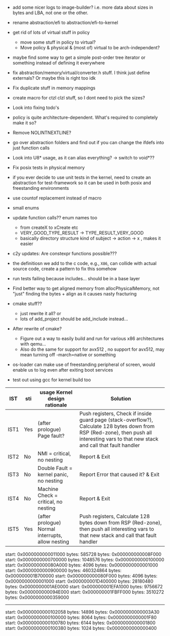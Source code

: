 - add some nicer logs to image-builder? i.e. more data about sizes in bytes and LBA, not one or the other.
- rename abstraction/efi to abstraction/efi-to-kernel
- get rid of lots of virtual stuff in policy
  - move some stuff in policy to virtual?
  - Move policy & physical & (most of) virtual to be arch-independent?
- maybe find some way to get a simple post-order tree iterator or something instead of defining it everywhere
- fix abstraction/memory/virtual/converter.h stuff. I think just define externals? Or maybe this is right too idk
- Fix duplicate stuff in memory mappings
- create macro for ctzl clzl stuff, so I dont need to pick the sizes?
- Look into fixing todo's
- policy is quite architecture-dependent. What's required to completely make it so?
- Remove NOLINTNEXTLINE?
- go over abstraction folders and find out if you can change the ifdefs into just function calls
- Look into U8* usage, as it can alias everything? -> switch to void*??
- Fix posix tests in physical memory
- if you ever decide to use unit tests in the kernel, need to create an abstraction for test-framework so it can be used in both posix and freestanding environments
- use countof replacement instead of macro
- small enums
- update function calls?? enum names too
  - from createX to xCreate etc
  - VERY_GOOD_TYPE_RESULT -> TYPE_RESULT_VERY_GOOD
  - basically directory structure kind of subject -> action -> x , makes it easier
- c2y updates: Are constexpr functions possible???
- the definitiosn we add to the c code, e.g., `X86`, can collide with actual source code, create a pattern to fix this somehow

- run tests
  failing because includes... should be in a base layer

- Find better way to get aligned memory from allocPhysicalMemory, not "just" finding the bytes + align as it causes nasty fracturing

- cmake stuff??
  - just rewrite it all?
    or
  - lots of add_project should be add_include instead...

- After rewrite of cmake?
  - Figure out a way to easily build and run for various x86 architectures with qemu...
  - Also do the same for support for avx512 , no support for avx512, may mean turning off -march=native or something
- os-loader can make use of freestanding peripheral of screen, would enable us to log even after exiting boot services
- test out using gcc for kernel build too

| IST  | sti | usage Kernel design rationale                     | Solution                                                                                                                                                                                 |
| ---- | --- | ------------------------------------------------- | ---------------------------------------------------------------------------------------------------------------------------------------------------------------------------------------- |
| IST1 | Yes | (after prologue) Page fault?                      | Push registers, Check if inside guard page (stack-overflow?), Calculate 128 bytes down from RSP (Red-zone), then push all interesting vars to that new stack and call that fault handler |
| IST2 | No  | NMI = critical, no nesting                        | Report & Exit                                                                                                                                                                            |
| IST3 | No  | Double Fault = kernel panic, no nesting           | Report Error that caused it? & Exit                                                                                                                                                      |
| IST4 | No  | Machine Check = critical, no nesting              | Report & Exit                                                                                                                                                                            |
| IST5 | Yes | (after prologue) Normal interrupts, allow nesting | Push registers, Calculate 128 bytes down from RSP (Red-zone), then push all interesting vars to that new stack and call that fault handler                                               |

start: 0x0000000000011000 bytes: 585728 bytes: 0x000000000008F000
start: 0x0000000000700000 bytes: 1048576 bytes: 0x0000000000100000
start: 0x000000000080A000 bytes: 4096 bytes: 0x0000000000001000
start: 0x0000000000900000 bytes: 460324864 bytes: 0x000000001B700000
start: 0x000000000080F000 bytes: 4096 bytes: 0x0000000000001000
start: 0x000000001D400000 bytes: 28180480 bytes: 0x0000000001AE0000
start: 0x000000001EFA1000 bytes: 9756672 bytes: 0x000000000094E000
start: 0x000000001FBFF000 bytes: 3510272 bytes: 0x0000000000359000

---

start: 0x0000000000102058 bytes: 14896 bytes: 0x0000000000003A30
start: 0x0000000000100000 bytes: 8064 bytes: 0x0000000000001F80
start: 0x0000000000100780 bytes: 6144 bytes: 0x0000000000001800
start: 0x0000000000100380 bytes: 1024 bytes: 0x0000000000000400
